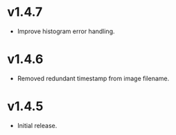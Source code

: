 # v1.4.7

 * Improve histogram error handling.

# v1.4.6

 * Removed redundant timestamp from image filename.

# v1.4.5

 * Initial release.
